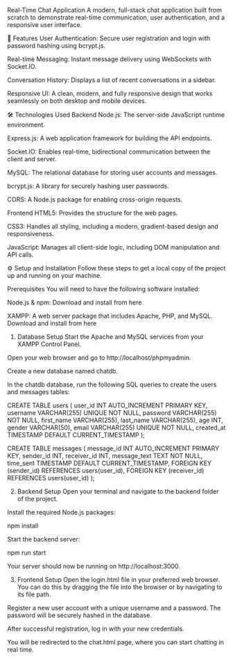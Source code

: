 Real-Time Chat Application
A modern, full-stack chat application built from scratch to demonstrate real-time communication, user authentication, and a responsive user interface.

🚀 Features
User Authentication: Secure user registration and login with password hashing using bcrypt.js.

Real-time Messaging: Instant message delivery using WebSockets with Socket.IO.

Conversation History: Displays a list of recent conversations in a sidebar.

Responsive UI: A clean, modern, and fully responsive design that works seamlessly on both desktop and mobile devices.

🛠️ Technologies Used
Backend
Node.js: The server-side JavaScript runtime environment.

Express.js: A web application framework for building the API endpoints.

Socket.IO: Enables real-time, bidirectional communication between the client and server.

MySQL: The relational database for storing user accounts and messages.

bcrypt.js: A library for securely hashing user passwords.

CORS: A Node.js package for enabling cross-origin requests.

Frontend
HTML5: Provides the structure for the web pages.

CSS3: Handles all styling, including a modern, gradient-based design and responsiveness.

JavaScript: Manages all client-side logic, including DOM manipulation and API calls.

⚙️ Setup and Installation
Follow these steps to get a local copy of the project up and running on your machine.

Prerequisites
You will need to have the following software installed:

Node.js & npm: Download and install from here

XAMPP: A web server package that includes Apache, PHP, and MySQL. Download and install from here

1. Database Setup
Start the Apache and MySQL services from your XAMPP Control Panel.

Open your web browser and go to http://localhost/phpmyadmin.

Create a new database named chatdb.

In the chatdb database, run the following SQL queries to create the users and messages tables:

CREATE TABLE users (
    user_id INT AUTO_INCREMENT PRIMARY KEY,
    username VARCHAR(255) UNIQUE NOT NULL,
    password VARCHAR(255) NOT NULL,
    first_name VARCHAR(255),
    last_name VARCHAR(255),
    age INT,
    gender VARCHAR(50),
    email VARCHAR(255) UNIQUE NOT NULL,
    created_at TIMESTAMP DEFAULT CURRENT_TIMESTAMP
);

CREATE TABLE messages (
    message_id INT AUTO_INCREMENT PRIMARY KEY,
    sender_id INT,
    receiver_id INT,
    message_text TEXT NOT NULL,
    time_sent TIMESTAMP DEFAULT CURRENT_TIMESTAMP,
    FOREIGN KEY (sender_id) REFERENCES users(user_id),
    FOREIGN KEY (receiver_id) REFERENCES users(user_id)
);

2. Backend Setup
Open your terminal and navigate to the backend folder of the project.

Install the required Node.js packages:

npm install

Start the backend server:

npm run start

Your server should now be running on http://localhost:3000.

3. Frontend Setup
Open the login.html file in your preferred web browser. You can do this by dragging the file into the browser or by navigating to its file path.

Register a new user account with a unique username and a password. The password will be securely hashed in the database.

After successful registration, log in with your new credentials.

You will be redirected to the chat.html page, where you can start chatting in real time.